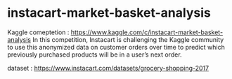# instacart-market-basket-analysis
Kaggle comeptetion : https://www.kaggle.com/c/instacart-market-basket-analysis
In this competition, Instacart is challenging the Kaggle community to use this anonymized data on customer orders over time to predict which previously purchased products will be in a user’s next order. 

dataset  : https://www.instacart.com/datasets/grocery-shopping-2017
